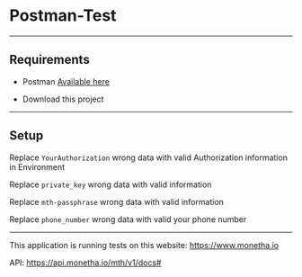 # Postman-Test
-------------------------------------------------

Requirements
------------

- Postman [Available here](https://www.getpostman.com/downloads/)

- Download this project


--------------------------

Setup
------------
Replace ```YourAuthorization``` wrong data with valid Authorization information in Environment

Replace ```private_key``` wrong data with valid information

Replace ```mth-passphrase``` wrong data with valid information

Replace ```phone_number``` wrong data with valid your phone number

--------------------------



This application is running tests on this website: https://www.monetha.io

API: https://api.monetha.io/mth/v1/docs#
